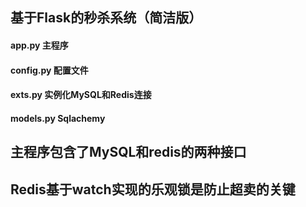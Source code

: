 
## 基于Flask的秒杀系统（简洁版）

#### app.py  主程序
#### config.py 配置文件
#### exts.py 实例化MySQL和Redis连接
#### models.py Sqlachemy

## 主程序包含了MySQL和redis的两种接口
## Redis基于watch实现的乐观锁是防止超卖的关键
